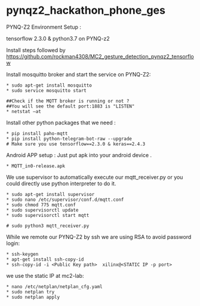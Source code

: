 # pynqz2_hackathon_phone_ges

PYNQ-Z2 Environment Setup : 

tensorflow 2.3.0 & python3.7 on PYNQ-z2 

Install steps followed by https://github.com/rockman4308/MC2_gesture_detection_pynqz2_tensorflow 

Install mosquitto broker and start the service on PYNQ-Z2: 
    
    * sudo apt-get install mosquitto
    * sudo service mosquitto start 
    
    ##Check if the MQTT broker is running or not ?
    ##You will see the default port:1883 is "LISTEN"
    * netstat –at    

Install other python packages that we need : 

    * pip install paho-mqtt
    * pip install python-telegram-bot-raw --upgrade
    # Make sure you use tensorflow==2.3.0 & keras==2.4.3 

Android APP setup : 
Just put apk into your android device .

    * MQTT_in0-release.apk

We use supervisor to automatically execute our mqtt_receiver.py or you could directly use python interpreter to do it.

    * sudo apt-get install supervisor 
    * sudo nano /etc/supervisor/conf.d/mqtt.conf
    * sudo chmod 775 mqtt.conf
    * sudo supervisorctl update
    * sudo supervisorctl start mqtt
    
    # sudo python3 mqtt_receiver.py

While we remote our PYNQ-Z2 by ssh we are using RSA to avoid password login:
    
    * ssh-keygen
    * apt-get install ssh-copy-id
    * ssh-copy-id -i <Public Key path>  xilinx@<STATIC IP -p port>
    
we use the static IP at mc2-lab:
    
    * nano /etc/netplan/netplan_cfg.yaml
    * sudo netplan try
    * sudo netplan apply
